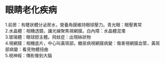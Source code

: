 # 眼睛老化疾病  
1.前房：有睫狀體分泌房水，營養角膜維持眼球壓力。青光眼：眼壓異常  
2.水晶體：相機透鏡，讓光線聚焦視網膜。白內障：水晶體混濁  
3.玻璃體：眼球腔主體。飛蚊症：出現絲狀物  
4.視網膜：相機底片，中心叫黃斑部。糖尿病視網膜病變：傷害視網膜血管，黃斑部病變：看見物體扭曲  
5.視神經：傳影像到大腦  
